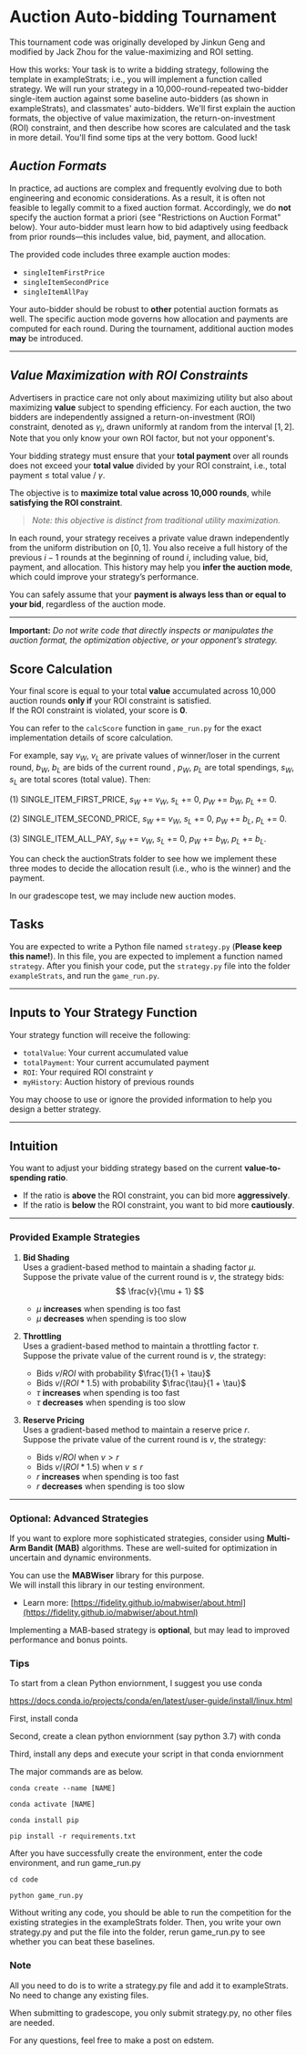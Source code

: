 # Auction Auto-bidding Tournament

This tournament code was originally developed by Jinkun Geng and modified by Jack Zhou for the value-maximizing and ROI setting.


How this works:
Your task is to write a bidding strategy, following the template in exampleStrats; i.e., you will implement a function called strategy. We will run your strategy in a 10,000-round-repeated two-bidder single-item auction against some baseline auto-bidders (as shown in exampleStrats), and classmates' auto-bidders. We'll first explain the auction formats, the objective of value maximization, the return-on-investment (ROI) constraint, and then describe how scores are calculated and the task in more detail. You'll find some tips at the very bottom. Good luck!

## _Auction Formats_

In practice, ad auctions are complex and frequently evolving due to both engineering and economic considerations. As a result, it is often not feasible to legally commit to a fixed auction format. Accordingly, we do **not** specify the auction format a priori (see "Restrictions on Auction Format" below). Your auto-bidder must learn how to bid adaptively using feedback from prior rounds—this includes value, bid, payment, and allocation.

The provided code includes three example auction modes:

- `singleItemFirstPrice`
- `singleItemSecondPrice`
- `singleItemAllPay`

Your auto-bidder should be robust to **other** potential auction formats as well. The specific auction mode governs how allocation and payments are computed for each round. During the tournament, additional auction modes **may** be introduced.

---

## _Value Maximization with ROI Constraints_

Advertisers in practice care not only about maximizing utility but also about maximizing **value** subject to spending efficiency. For each auction, the two bidders are independently assigned a return-on-investment (ROI) constraint, denoted as $\gamma_i$, drawn uniformly at random from the interval $[1, 2]$. Note that you only know your own ROI factor, but not your opponent's.

Your bidding strategy must ensure that your **total payment** over all rounds does not exceed your **total value** divided by your ROI constraint, i.e., total payment $\le$ total value / $\gamma$.


The objective is to **maximize total value across 10,000 rounds**, while **satisfying the ROI constraint**.  
> _Note: this objective is distinct from traditional utility maximization._

In each round, your strategy receives a private value drawn independently from the uniform distribution on $[0, 1]$. You also receive a full history of the previous $i - 1$ rounds at the beginning of round $i$, including value, bid, payment, and allocation. This history may help you **infer the auction mode**, which could improve your strategy’s performance.

You can safely assume that your **payment is always less than or equal to your bid**, regardless of the auction mode.

---

**Important:** _Do not write code that directly inspects or manipulates the auction format, the optimization objective, or your opponent’s strategy._


## Score Calculation

Your final score is equal to your total **value** accumulated across 10,000 auction rounds **only if** your ROI constraint is satisfied.  
If the ROI constraint is violated, your score is **$0$**.

You can refer to the `calcScore` function in `game_run.py` for the exact implementation details of score calculation.

For example, say $v_W$, $v_L$ are private values of winner/loser in the current round, $b_W$, $b_L$ are bids of the current round , $p_W$, $p_L$ are total spendings, $s_W$, $s_L$ are total scores (total value).
Then:


(1) SINGLE_ITEM_FIRST_PRICE, 
$s_W$ += $v_W$,
$s_L$ += $0$,
$p_W$ += $b_W$,
$p_L$ += $0$.

(2) SINGLE_ITEM_SECOND_PRICE, 
$s_W$ += $v_W$,
$s_L$ += $0$,
$p_W$ += $b_L$,
$p_L$ += $0$.

(3) SINGLE_ITEM_ALL_PAY, 
$s_W$ += $v_W$,
$s_L$ += $0$,
$p_W$ += $b_W$,
$p_L$ += $b_L$.

You can check the auctionStrats folder to see how we implement these three modes to decide the allocation result (i.e., who is the winner) and the payment.

In our gradescope test, we may include new auction modes.


## Tasks

You are expected to write a Python file named `strategy.py` (**Please keep this name!**). In this file, you are expected to implement a function named `strategy`. After you finish your code, put the `strategy.py` file into the folder `exampleStrats`, and run the `game_run.py`.

---

## Inputs to Your Strategy Function

Your strategy function will receive the following:
- `totalValue`: Your current accumulated value
- `totalPayment`: Your current accumulated payment
- `ROI`: Your required ROI constraint $\gamma$
- `myHistory`: Auction history of previous rounds

You may choose to use or ignore the provided information to help you design a better strategy.

---


## Intuition

You want to adjust your bidding strategy based on the current **value-to-spending ratio**. 

- If the ratio is **above** the ROI constraint, you can bid more **aggressively**.
- If the ratio is **below** the ROI constraint, you want to bid more **cautiously**.

---

### Provided Example Strategies

1. **Bid Shading**  
   Uses a gradient-based method to maintain a shading factor $\mu$.  
   Suppose the private value of the current round is $v$, the strategy bids:
   $$
   \frac{v}{\mu + 1}
   $$
   - $\mu$ **increases** when spending is too fast  
   - $\mu$ **decreases** when spending is too slow

2. **Throttling**  
   Uses a gradient-based method to maintain a throttling factor $\tau$.  
   Suppose the private value of the current round is $v$, the strategy:
   - Bids $v / ROI$ with probability $\frac{1}{1 + \tau}$
   - Bids $v / (ROI * 1.5)$ with probability $\frac{\tau}{1 + \tau}$  
   - $\tau$ **increases** when spending is too fast  
   - $\tau$ **decreases** when spending is too slow

3. **Reserve Pricing**  
   Uses a gradient-based method to maintain a reserve price $r$.  
   Suppose the private value of the current round is $v$, the strategy:
   - Bids $v / ROI$ when $v > r$
   - Bids $v / (ROI * 1.5)$ when $v \le r$  
   - $r$ **increases** when spending is too fast  
   - $r$ **decreases** when spending is too slow

---


### Optional: Advanced Strategies

If you want to explore more sophisticated strategies, consider using **Multi-Arm Bandit (MAB)** algorithms. These are well-suited for optimization in uncertain and dynamic environments.

You can use the **MABWiser** library for this purpose.  
We will install this library in our testing environment.

- Learn more: [https://fidelity.github.io/mabwiser/about.html](https://fidelity.github.io/mabwiser/about.html)

Implementing a MAB-based strategy is **optional**, but may lead to improved performance and bonus points.


### Tips

To start from a clean Python enviornment, I suggest you use conda 

https://docs.conda.io/projects/conda/en/latest/user-guide/install/linux.html

First, install conda

Second, create a clean python enviornment (say python 3.7) with conda

Third, install any deps and execute your script in that conda enviornment 

The major commands are as below. 

```
conda create --name [NAME]

conda activate [NAME]

conda install pip

pip install -r requirements.txt
```

After you have successfully create the environment, enter the code environment, and run game_run.py

```
cd code 

python game_run.py
```

Without writing any code, you should be able to run the competition for the existing strategies in the exampleStrats folder. Then, you write your own strategy.py and put the file into the folder, rerun game_run.py to see whether you can beat these baselines.


### Note

All you need to do is to write a strategy.py file and add it to exampleStrats. No need to change any existing files.

When submitting to gradescope, you only submit strategy.py, no other files are needed.

For any questions, feel free to make a post on edstem.
